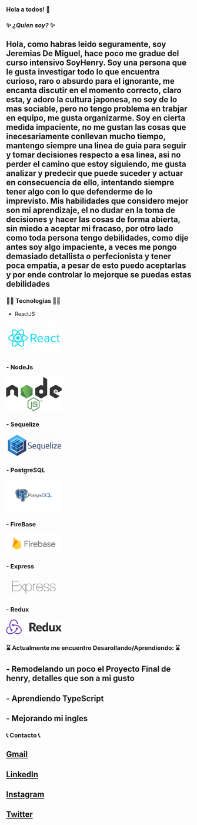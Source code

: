 ### Hola a todos! 👋

### ✨ _¿Quien soy?_ ✨
## Hola, como habras leido seguramente, soy Jeremias De Miguel, hace poco me gradue del curso intensivo SoyHenry. Soy una persona que le gusta investigar todo lo que encuentra curioso, raro o absurdo para el ignorante, me encanta discutir en el momento correcto, claro esta, y adoro la cultura japonesa, no soy de lo mas sociable, pero no tengo problema en trabjar en equipo, me gusta organizarme. Soy en cierta medida impaciente, no me gustan las cosas que inecesariamente conllevan mucho tiempo, mantengo siempre una linea de guia para seguir y tomar decisiones respecto a esa linea, asi no perder el camino que estoy siguiendo, me gusta analizar y predecir que puede suceder y actuar en consecuencia de ello, intentando siempre tener algo con lo que defenderme de lo imprevisto. Mis habilidades que considero mejor son mi aprendizaje, el no dudar en la toma de decisiones y hacer las cosas de forma abierta, sin miedo a aceptar mi fracaso, por otro lado como toda persona tengo debilidades, como dije antes soy algo impaciente, a veces me pongo demasiado detallista o perfecionista y tener poca empatia, a pesar de esto puedo aceptarlas y por ende controlar lo mejorque se puedas estas debilidades

###  👨‍💻 Tecnologias 👨‍💻




- ReactJS

<img src="./img/react.jpg" alt="" width="30%" height="30%">

### - NodeJs

<img src="./img/nodejs.png" alt="" width="30%" height="30%">

### - Sequelize

<img src="./img/sequelize.png" alt="" width="30%" height="30%">

### - PostgreSQL

<img src="./img/postgre.png" alt="" width="30%" height="30%">

### - FireBase

<img src="./img/firebase.png" alt="" width="30%" height="30%">

### - Express

<img src="./img/express.jpg" alt="" width="30%" height="30%">

### - Redux

<img src="./img/redux.png" alt="" width="30%" height="30%">








### ⌛ Actualmente me encuentro Desarollando/Aprendiendo: ⌛

## - Remodelando un poco el Proyecto Final de henry, detalles que son a mi gusto

## - Aprendiendo TypeScript

## - Mejorando mi ingles

### 📞 Contacto 📞

## <a href="mailto:jeremiasdemiguel08@gmail.com">Gmail<a>

## <a href="https://github.com/Blacki11](https://www.linkedin.com/in/jeremias-de-miguel-55b65125b/">LinkedIn<a>
 
## <a href="https://www.instagram.com/jeredm11/">Instagram<a>
 
## <a href="https://twitter.com/jeredm11">Twitter<a>


 
<!--
**Blacki11/Blacki11** is a ✨ _special_ ✨ repository because its `README.md` (this file) appears on your GitHub profile.

Here are some ideas to get you started:

quien soy
que quiero lograr
que me gusta
habilidades
tecnologias
contacto


- 🔭 I’m currently working on ...
- 🌱 I’m currently learning ...
- 👯 I’m looking to collaborate on ...
- 🤔 I’m looking for help with ...
- 💬 Ask me about ...
- 📫 How to reach me: ...
- 😄 Pronouns: ...
- ⚡ Fun fact: ...
-->
